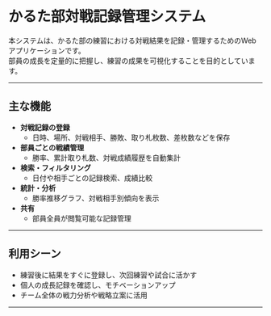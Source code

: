 # かるた部対戦記録管理システム

本システムは、かるた部の練習における対戦結果を記録・管理するためのWebアプリケーションです。  
部員の成長を定量的に把握し、練習の成果を可視化することを目的としています。

---

## 主な機能

- **対戦記録の登録**
  - 日時、場所、対戦相手、勝敗、取り札枚数、差枚数などを保存
- **部員ごとの戦績管理**
  - 勝率、累計取り札数、対戦成績履歴を自動集計
- **検索・フィルタリング**
  - 日付や相手ごとの記録検索、成績比較
- **統計・分析**
  - 勝率推移グラフ、対戦相手別傾向を表示
- **共有**
  - 部員全員が閲覧可能な記録管理

---

## 利用シーン

- 練習後に結果をすぐに登録し、次回練習や試合に活かす
- 個人の成長記録を確認し、モチベーションアップ
- チーム全体の戦力分析や戦略立案に活用

---